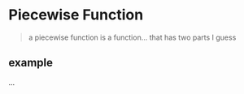 # Piecewise Function

> a piecewise function is a function... that has two parts I guess
> 

## example

...